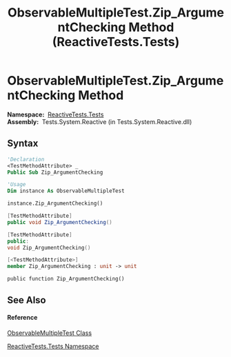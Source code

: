 ﻿---
title: ObservableMultipleTest.Zip_ArgumentChecking Method  (ReactiveTests.Tests)
TOCTitle: Zip_ArgumentChecking Method
ms:assetid: M:ReactiveTests.Tests.ObservableMultipleTest.Zip_ArgumentChecking
ms:mtpsurl: https://msdn.microsoft.com/en-us/library/reactivetests.tests.observablemultipletest.zip_argumentchecking(v=VS.103)
ms:contentKeyID: 36620206
ms.date: 06/28/2011
mtps_version: v=VS.103
f1_keywords:
- ReactiveTests.Tests.ObservableMultipleTest.Zip_ArgumentChecking
dev_langs:
- CSharp
- JScript
- VB
- FSharp
- c++
---

# ObservableMultipleTest.Zip\_ArgumentChecking Method

**Namespace:**  [ReactiveTests.Tests](hh289046\(v=vs.103\).md)  
**Assembly:**  Tests.System.Reactive (in Tests.System.Reactive.dll)

## Syntax

``` vb
'Declaration
<TestMethodAttribute> _
Public Sub Zip_ArgumentChecking
```

``` vb
'Usage
Dim instance As ObservableMultipleTest

instance.Zip_ArgumentChecking()
```

``` csharp
[TestMethodAttribute]
public void Zip_ArgumentChecking()
```

``` c++
[TestMethodAttribute]
public:
void Zip_ArgumentChecking()
```

``` fsharp
[<TestMethodAttribute>]
member Zip_ArgumentChecking : unit -> unit 
```

``` jscript
public function Zip_ArgumentChecking()
```

## See Also

#### Reference

[ObservableMultipleTest Class](hh303586\(v=vs.103\).md)

[ReactiveTests.Tests Namespace](hh289046\(v=vs.103\).md)

